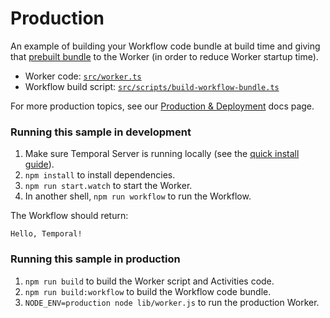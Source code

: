 # Production

An example of building your Workflow code bundle at build time and giving that [prebuilt bundle](https://docs.temporal.io/typescript/production-deploy#prebuild-the-worker) to the Worker (in order to reduce Worker startup time).

- Worker code: [`src/worker.ts`](./src/worker.ts)
- Workflow build script: [`src/scripts/build-workflow-bundle.ts`](./src/scripts/build-workflow-bundle.ts)

For more production topics, see our [Production & Deployment](https://docs.temporal.io/typescript/production-deploy) docs page.

### Running this sample in development

1. Make sure Temporal Server is running locally (see the [quick install guide](https://docs.temporal.io/server/quick-install/)).
1. `npm install` to install dependencies.
1. `npm run start.watch` to start the Worker.
1. In another shell, `npm run workflow` to run the Workflow.

The Workflow should return:

```
Hello, Temporal!
```

### Running this sample in production

1. `npm run build` to build the Worker script and Activities code.
1. `npm run build:workflow` to build the Workflow code bundle.
1. `NODE_ENV=production node lib/worker.js` to run the production Worker.
